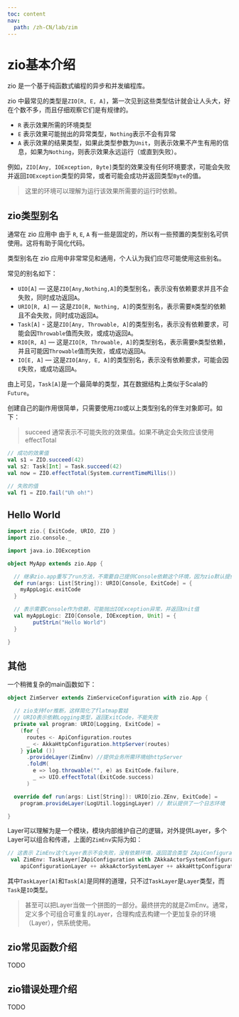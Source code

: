 ```yaml
---
toc: content
nav:
  path: /zh-CN/lab/zim
---
```


# zio基本介绍

zio 是一个基于纯函数式编程的异步和并发编程库。

zio 中最常见的类型是`ZIO[R, E, A]`，第一次见到这些类型估计就会让人头大，好在个数不多，而且仔细观察它们是有规律的。

- `R` 表示效果所需的环境类型
- `E` 表示效果可能抛出的异常类型，`Nothing`表示不会有异常
- `A` 表示效果的结果类型，如果此类型参数为`Unit`，则表示效果不产生有用的信息，如果为`Nothing`，则表示效果永远运行（或直到失败）。

例如，`ZIO[Any, IOException, Byte]`类型的效果没有任何环境要求，可能会失败并返回`IOException`类型的异常，或者可能会成功并返回类型`Byte`的值。

> 这里的环境可以理解为运行该效果所需要的运行时依赖。

## zio类型别名

通常在 zio 应用中 由于 `R`, `E`, `A` 有一些是固定的，所以有一些预置的类型别名可供使用。这将有助于简化代码。

类型别名在 zio 应用中非常常见和通用，个人认为我们应尽可能使用这些别名。

常见的别名如下：

- `UIO[A]` — 这是`ZIO[Any,Nothing,A]`的类型别名，表示没有依赖要求并且不会失败，同时成功返回`A`。
- `URIO[R, A]` — 这是`ZIO[R, Nothing, A]`的类型别名，表示需要`R`类型的依赖且不会失败，同时成功返回`A`。
- `Task[A]` - 这是`ZIO[Any, Throwable, A]`的类型别名，表示没有依赖要求，可能会因`Throwable`值而失败，或成功返回`A`。
- `RIO[R, A]` — 这是`ZIO[R, Throwable, A]`的类型别名，表示需要`R`类型依赖，并且可能因`Throwable`值而失败，或成功返回`A`。
- `IO[E, A]` — 这是`ZIO[Any, E, A]`的类型别名，表示没有依赖要求，可能会因`E`失败，或成功返回`A`。

由上可见，`Task[A]`是一个最简单的类型，其在数据结构上类似于Scala的`Future`。

创建自己的副作用很简单，只需要使用`ZIO`或以上类型别名的伴生对象即可。如下：

> succeed 通常表示不可能失败的效果值。如果不确定会失败应该使用effectTotal

```scala
// 成功的效果值
val s1 = ZIO.succeed(42)
val s2: Task[Int] = Task.succeed(42)
val now = ZIO.effectTotal(System.currentTimeMillis())

// 失败的值
val f1 = ZIO.fail("Uh oh!")
```

## Hello World
```scala
import zio.{ ExitCode, URIO, ZIO }
import zio.console._

import java.io.IOException

object MyApp extends zio.App {

  // 继承zio.app重写了run方法，不需要自己提供Console依赖这个环境，因为zio默认提供了。
  def run(args: List[String]): URIO[Console, ExitCode] = {
    myAppLogic.exitCode
  }

  // 表示需要Console作为依赖，可能抛出IOException异常，并返回Unit值
  val myAppLogic: ZIO[Console, IOException, Unit] = {
        putStrLn("Hello World")
  }

}
```

## 其他

一个稍微复杂的main函数如下：

```scala
object ZimServer extends ZimServiceConfiguration with zio.App {

  // zio支持for推断，这样简化了flatmap套娃
  // URIO表示依赖Logging类型，返回ExitCode，不能失败
  private val program: URIO[Logging, ExitCode] =
    (for {
      routes <- ApiConfiguration.routes
      _ <- AkkaHttpConfiguration.httpServer(routes)
    } yield ())
      .provideLayer(ZimEnv) //提供业务所需环境给httpServer
      .foldM(
        e => log.throwable("", e) as ExitCode.failure,
        _ => UIO.effectTotal(ExitCode.success)
      )

  override def run(args: List[String]): URIO[zio.ZEnv, ExitCode] =
    program.provideLayer(LogUtil.loggingLayer) // 默认提供了一个日志环境

}
```

Layer可以理解为是一个模块，模块内部维护自己的逻辑，对外提供Layer，多个Layer可以组合和传递，上面的`ZimEnv`实际为如：

```scala
// 这表示 ZimEnv这个Layer表示不会失败，没有依赖环境，返回混合类型 ZApiConfiguration with ZAkkaActorSystemConfiguration with ZAkkaHttpConfiguration
 val ZimEnv: TaskLayer[ZApiConfiguration with ZAkkaActorSystemConfiguration with ZAkkaHttpConfiguration] =
    apiConfigurationLayer ++ akkaActorSystemLayer ++ akkaHttpConfigurationLayer
```

其中`TaskLayer[A]`和`Task[A]`是同样的道理，只不过`TaskLayer`是`Layer`类型，而`Task`是`IO`类型。

> 甚至可以把Layer当做一个拼图的一部分。最终拼完的就是ZimEnv。通常，定义多个可组合可重复的Layer，合理构成去构建一个更加复杂的环境（Layer），供系统使用。

## zio常见函数介绍

TODO

## zio错误处理介绍

TODO
